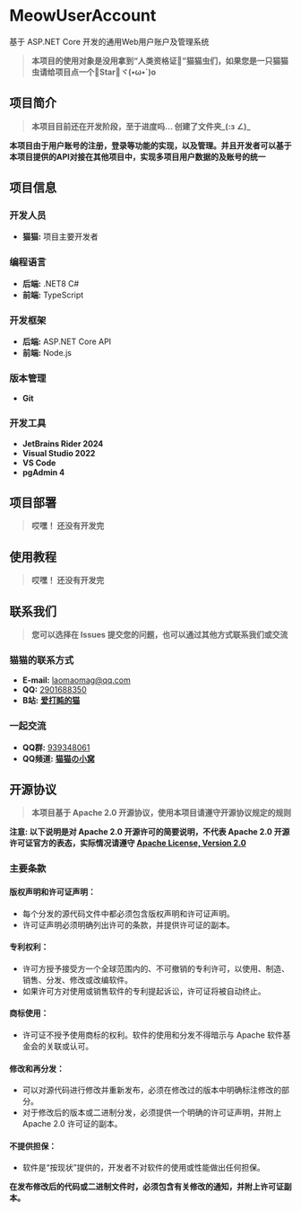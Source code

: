 # MeowUserAccount
基于 ASP.NET Core 开发的通用Web用户账户及管理系统

> **本项目的使用对象是没用拿到“人类资格证🧾”猫猫虫们，如果您是一只猫猫虫请给项目点一个🌟Star🌟ヾ(•ω•`)o**


## 项目简介
> **本项目目前还在开发阶段，至于进度吗... 创建了文件夹_(:з ∠)_**

**本项目由于用户账号的注册，登录等功能的实现，以及管理。并且开发者可以基于本项目提供的API对接在其他项目中，实现多项目用户数据的及账号的统一**


## 项目信息

### 开发人员
- **猫猫:** 项目主要开发者

### 编程语言
- **后端:** .NET8 C#
- **前端:** TypeScript

### 开发框架
- **后端:** ASP.NET Core API
- **前端:** Node.js

### 版本管理
- **Git**

### 开发工具
- **JetBrains Rider 2024**
- **Visual Studio 2022**
- **VS Code**
- **pgAdmin 4**


## 项目部署
> **哎嘿！ 还没有开发完**


## 使用教程
> **哎嘿！ 还没有开发完**


## 联系我们
> **您可以选择在 Issues 提交您的问题，也可以通过其他方式联系我们或交流**

### 猫猫的联系方式
- **E-mail:** [laomaomag@qq.com](laomaomag@qq.com)
- **QQ:** [2901688350]()
- **B站:** [**爱打盹的猫**](https://space.bilibili.com/622811302)

### 一起交流
- **QQ群:** [939348061]()
- **QQ频道:** [**猫猫の小窝**](https://pd.qq.com/s/2nwmz91mw)


## 开源协议
> **本项目基于 Apache 2.0 开源协议，使用本项目请遵守开源协议规定的规则**

**注意: 以下说明是对 Apache 2.0 开源许可的简要说明，不代表 Apache 2.0 开源许可证官方的表态，实际情况请遵守 [Apache License, Version 2.0]( http://www.apache.org/licenses/LICENSE-2.0)**

### 主要条款
#### 版权声明和许可证声明：
- 每个分发的源代码文件中都必须包含版权声明和许可证声明。
- 许可证声明必须明确列出许可的条款，并提供许可证的副本。
#### 专利权利：
- 许可方授予接受方一个全球范围内的、不可撤销的专利许可，以使用、制造、销售、分发、修改或改编软件。
- 如果许可方对使用或销售软件的专利提起诉讼，许可证将被自动终止。
#### 商标使用：
- 许可证不授予使用商标的权利。软件的使用和分发不得暗示与 Apache 软件基金会的关联或认可。
#### 修改和再分发：
- 可以对源代码进行修改并重新发布，必须在修改过的版本中明确标注修改的部分。
- 对于修改后的版本或二进制分发，必须提供一个明确的许可证声明，并附上 Apache 2.0 许可证的副本。
#### 不提供担保：
- 软件是“按现状”提供的，开发者不对软件的使用或性能做出任何担保。

**在发布修改后的代码或二进制文件时，必须包含有关修改的通知，并附上许可证副本。**